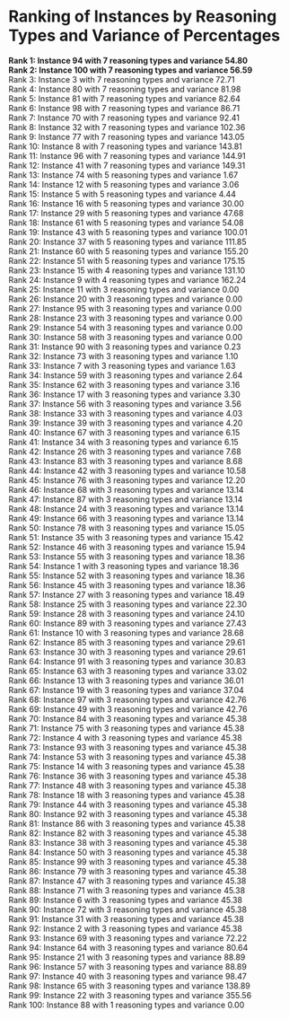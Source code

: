 # Ranking of Instances by Reasoning Types and Variance of Percentages

**Rank 1: Instance 94 with 7 reasoning types and variance 54.80<br/>**
**Rank 2: Instance 100 with 7 reasoning types and variance 56.59<br/>**
Rank 3: Instance 3 with 7 reasoning types and variance 72.71<br/>
Rank 4: Instance 80 with 7 reasoning types and variance 81.98<br/>
Rank 5: Instance 81 with 7 reasoning types and variance 82.64<br/>
Rank 6: Instance 98 with 7 reasoning types and variance 86.71<br/>
Rank 7: Instance 70 with 7 reasoning types and variance 92.41<br/>
Rank 8: Instance 32 with 7 reasoning types and variance 102.36<br/>
Rank 9: Instance 77 with 7 reasoning types and variance 143.05<br/>
Rank 10: Instance 8 with 7 reasoning types and variance 143.81<br/>
Rank 11: Instance 96 with 7 reasoning types and variance 144.91<br/>
Rank 12: Instance 41 with 7 reasoning types and variance 149.31<br/>
Rank 13: Instance 74 with 5 reasoning types and variance 1.67<br/>
Rank 14: Instance 12 with 5 reasoning types and variance 3.06<br/>
Rank 15: Instance 5 with 5 reasoning types and variance 4.44<br/>
Rank 16: Instance 16 with 5 reasoning types and variance 30.00<br/>
Rank 17: Instance 29 with 5 reasoning types and variance 47.68<br/>
Rank 18: Instance 61 with 5 reasoning types and variance 54.08<br/>
Rank 19: Instance 43 with 5 reasoning types and variance 100.01<br/>
Rank 20: Instance 37 with 5 reasoning types and variance 111.85<br/>
Rank 21: Instance 60 with 5 reasoning types and variance 155.20<br/>
Rank 22: Instance 51 with 5 reasoning types and variance 175.15<br/>
Rank 23: Instance 15 with 4 reasoning types and variance 131.10<br/>
Rank 24: Instance 9 with 4 reasoning types and variance 162.24<br/>
Rank 25: Instance 11 with 3 reasoning types and variance 0.00<br/>
Rank 26: Instance 20 with 3 reasoning types and variance 0.00<br/>
Rank 27: Instance 95 with 3 reasoning types and variance 0.00<br/>
Rank 28: Instance 23 with 3 reasoning types and variance 0.00<br/>
Rank 29: Instance 54 with 3 reasoning types and variance 0.00<br/>
Rank 30: Instance 58 with 3 reasoning types and variance 0.00<br/>
Rank 31: Instance 90 with 3 reasoning types and variance 0.23<br/>
Rank 32: Instance 73 with 3 reasoning types and variance 1.10<br/>
Rank 33: Instance 7 with 3 reasoning types and variance 1.63<br/>
Rank 34: Instance 59 with 3 reasoning types and variance 2.64<br/>
Rank 35: Instance 62 with 3 reasoning types and variance 3.16<br/>
Rank 36: Instance 17 with 3 reasoning types and variance 3.30<br/>
Rank 37: Instance 56 with 3 reasoning types and variance 3.56<br/>
Rank 38: Instance 33 with 3 reasoning types and variance 4.03<br/>
Rank 39: Instance 39 with 3 reasoning types and variance 4.20<br/>
Rank 40: Instance 67 with 3 reasoning types and variance 6.15<br/>
Rank 41: Instance 34 with 3 reasoning types and variance 6.15<br/>
Rank 42: Instance 26 with 3 reasoning types and variance 7.68<br/>
Rank 43: Instance 83 with 3 reasoning types and variance 8.68<br/>
Rank 44: Instance 42 with 3 reasoning types and variance 10.58<br/>
Rank 45: Instance 76 with 3 reasoning types and variance 12.20<br/>
Rank 46: Instance 68 with 3 reasoning types and variance 13.14<br/>
Rank 47: Instance 87 with 3 reasoning types and variance 13.14<br/>
Rank 48: Instance 24 with 3 reasoning types and variance 13.14<br/>
Rank 49: Instance 66 with 3 reasoning types and variance 13.14<br/>
Rank 50: Instance 78 with 3 reasoning types and variance 15.05<br/>
Rank 51: Instance 35 with 3 reasoning types and variance 15.42<br/>
Rank 52: Instance 46 with 3 reasoning types and variance 15.94<br/>
Rank 53: Instance 55 with 3 reasoning types and variance 18.36<br/>
Rank 54: Instance 1 with 3 reasoning types and variance 18.36<br/>
Rank 55: Instance 52 with 3 reasoning types and variance 18.36<br/>
Rank 56: Instance 45 with 3 reasoning types and variance 18.36<br/>
Rank 57: Instance 27 with 3 reasoning types and variance 18.49<br/>
Rank 58: Instance 25 with 3 reasoning types and variance 22.30<br/>
Rank 59: Instance 28 with 3 reasoning types and variance 24.10<br/>
Rank 60: Instance 89 with 3 reasoning types and variance 27.43<br/>
Rank 61: Instance 10 with 3 reasoning types and variance 28.68<br/>
Rank 62: Instance 85 with 3 reasoning types and variance 29.61<br/>
Rank 63: Instance 30 with 3 reasoning types and variance 29.61<br/>
Rank 64: Instance 91 with 3 reasoning types and variance 30.83<br/>
Rank 65: Instance 63 with 3 reasoning types and variance 33.02<br/>
Rank 66: Instance 13 with 3 reasoning types and variance 36.01<br/>
Rank 67: Instance 19 with 3 reasoning types and variance 37.04<br/>
Rank 68: Instance 97 with 3 reasoning types and variance 42.76<br/>
Rank 69: Instance 49 with 3 reasoning types and variance 42.76<br/>
Rank 70: Instance 84 with 3 reasoning types and variance 45.38<br/>
Rank 71: Instance 75 with 3 reasoning types and variance 45.38<br/>
Rank 72: Instance 4 with 3 reasoning types and variance 45.38<br/>
Rank 73: Instance 93 with 3 reasoning types and variance 45.38<br/>
Rank 74: Instance 53 with 3 reasoning types and variance 45.38<br/>
Rank 75: Instance 14 with 3 reasoning types and variance 45.38<br/>
Rank 76: Instance 36 with 3 reasoning types and variance 45.38<br/>
Rank 77: Instance 48 with 3 reasoning types and variance 45.38<br/>
Rank 78: Instance 18 with 3 reasoning types and variance 45.38<br/>
Rank 79: Instance 44 with 3 reasoning types and variance 45.38<br/>
Rank 80: Instance 92 with 3 reasoning types and variance 45.38<br/>
Rank 81: Instance 86 with 3 reasoning types and variance 45.38<br/>
Rank 82: Instance 82 with 3 reasoning types and variance 45.38<br/>
Rank 83: Instance 38 with 3 reasoning types and variance 45.38<br/>
Rank 84: Instance 50 with 3 reasoning types and variance 45.38<br/>
Rank 85: Instance 99 with 3 reasoning types and variance 45.38<br/>
Rank 86: Instance 79 with 3 reasoning types and variance 45.38<br/>
Rank 87: Instance 47 with 3 reasoning types and variance 45.38<br/>
Rank 88: Instance 71 with 3 reasoning types and variance 45.38<br/>
Rank 89: Instance 6 with 3 reasoning types and variance 45.38<br/>
Rank 90: Instance 72 with 3 reasoning types and variance 45.38<br/>
Rank 91: Instance 31 with 3 reasoning types and variance 45.38<br/>
Rank 92: Instance 2 with 3 reasoning types and variance 45.38<br/>
Rank 93: Instance 69 with 3 reasoning types and variance 72.22<br/>
Rank 94: Instance 64 with 3 reasoning types and variance 80.64<br/>
Rank 95: Instance 21 with 3 reasoning types and variance 88.89<br/>
Rank 96: Instance 57 with 3 reasoning types and variance 88.89<br/>
Rank 97: Instance 40 with 3 reasoning types and variance 98.47<br/>
Rank 98: Instance 65 with 3 reasoning types and variance 138.89<br/>
Rank 99: Instance 22 with 3 reasoning types and variance 355.56<br/>
Rank 100: Instance 88 with 1 reasoning types and variance 0.00<br/>
